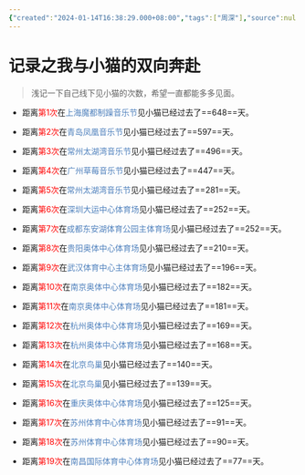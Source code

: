 ```yaml
---
{"created":"2024-01-14T16:38:29.000+08:00","tags":["周深"],"source":null,"aliases":"线下与周深见面的记录","author":"誉奕","read":null,"dg-publish":true,"dg-path":"漂亮小猫/记录之我与小猫的双向奔赴.md","permalink":"/漂亮小猫/记录之我与小猫的双向奔赴/","dgPassFrontmatter":true,"updated":"2024-10-24T17:54:48.000+08:00"}
---
```


# 记录之我与小猫的双向奔赴
>浅记一下自己线下见小猫的次数，希望一直都能多多见面。



- 距离<font color=#ff0000>第1次</font>在<font color="#4f81bd">上海魔都制躁音乐节</font>见小猫已经过去了==648==天。

- 距离<font color=#ff0000>第2次</font>在<font color="#4f81bd">青岛凤凰音乐节</font>见小猫已经过去了==597==天。

- 距离<font color=#ff0000>第3次</font>在<font color="#4f81bd">常州太湖湾音乐节</font>见小猫已经过去了==496==天。

- 距离<font color=#ff0000>第4次</font>在<font color="#4f81bd">广州草莓音乐节</font>见小猫已经过去了==447==天。
- 距离<font color=#ff0000>第5次</font>在<font color="#4f81bd">常州太湖湾音乐节</font>见小猫已经过去了==281==天。
- 距离<font color=#ff0000>第6次</font>在<font color="#4f81bd">深圳大运中心体育场</font>见小猫已经过去了==252==天。
- 距离<font color=#ff0000>第7次</font>在<font color="#4f81bd">成都东安湖体育公园主体育场</font>见小猫已经过去了==252==天。
- 距离<font color=#ff0000>第8次</font>在<font color="#4f81bd">贵阳奥体中心体育场</font>见小猫已经过去了==210==天。
- 距离<font color=#ff0000>第9次</font>在<font color="#4f81bd">武汉体育中心主体育场</font>见小猫已经过去了==196==天。
- 距离<font color=#ff0000>第10次</font>在<font color="#4f81bd">南京奥体中心体育场</font>见小猫已经过去了==182==天。
- 距离<font color=#ff0000>第11次</font>在<font color="#4f81bd">南京奥体中心体育场</font>见小猫已经过去了==181==天。
- 距离<font color=#ff0000>第12次</font>在<font color="#4f81bd">杭州奥体中心体育场</font>见小猫已经过去了==169==天。
- 距离<font color=#ff0000>第13次</font>在<font color="#4f81bd">杭州奥体中心体育场</font>见小猫已经过去了==168==天。
- 距离<font color=#ff0000>第14次</font>在<font color="#4f81bd">北京鸟巢</font>见小猫已经过去了==140==天。
- 距离<font color=#ff0000>第15次</font>在<font color="#4f81bd">北京鸟巢</font>见小猫已经过去了==139==天。
- 距离<font color=#ff0000>第16次</font>在<font color="#4f81bd">重庆奥体中心体育场</font>见小猫已经过去了==125==天。
- 距离<font color=#ff0000>第17次</font>在<font color="#4f81bd">苏州体育中心体育场</font>见小猫已经过去了==91==天。
- 距离<font color=#ff0000>第18次</font>在<font color="#4f81bd">苏州体育中心体育场</font>见小猫已经过去了==90==天。
- 距离<font color=#ff0000>第19次</font>在<font color="#4f81bd">南昌国际体育中心体育场</font>见小猫已经过去了==77==天。

